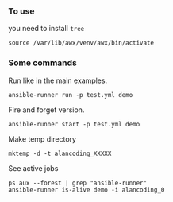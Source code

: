 ### To use

you need to install `tree`

```
source /var/lib/awx/venv/awx/bin/activate
```

### Some commands

Run like in the main examples.

```
ansible-runner run -p test.yml demo
```

Fire and forget version.

```
ansible-runner start -p test.yml demo
```

Make temp directory

```
mktemp -d -t alancoding_XXXXX
```

See active jobs

```
ps aux --forest | grep "ansible-runner"
ansible-runner is-alive demo -i alancoding_0
```
